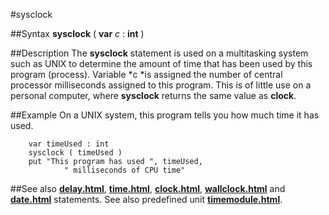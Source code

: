 
#sysclock

##Syntax
**sysclock** ( **var** *c* : **int** )



##Description
The **sysclock** statement is used on a multitasking system such as UNIX to determine the amount of time that has been used by this program (process). Variable *c *is assigned the number of central processor milliseconds assigned to this program. This is of little use on a personal computer, where **sysclock** returns the same value as **clock**.



##Example
On a UNIX system, this program tells you how much time it has used.


        var timeUsed : int
        sysclock ( timeUsed )
        put "This program has used ", timeUsed,
                " milliseconds of CPU time"
##See also
**[delay.html](delay)**, **[time.html](time)**, **[clock.html](clock)**, **[wallclock.html](wallclock)** and **[date.html](date)** statements.
See also predefined unit **[timemodule.html](Time)**.



